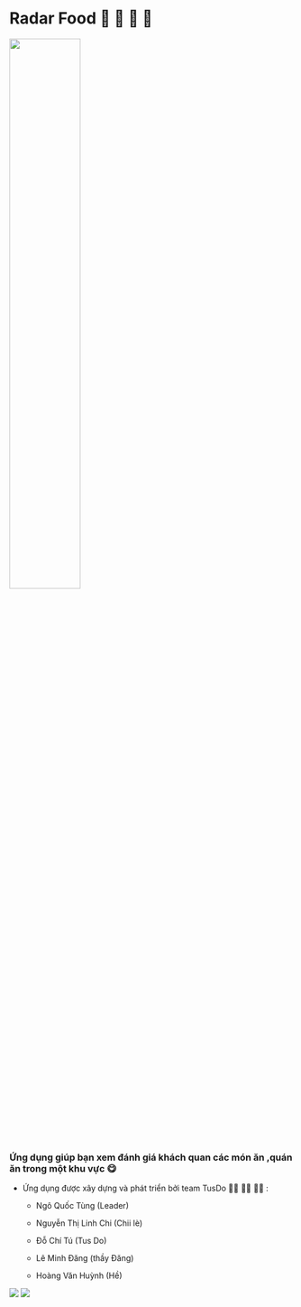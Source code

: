 # Radar Food 🍲 🥡 🍛 🥘

<img src="https://i.imgur.com/SXZGFud.jpg" style="width:50%; height: 50%;">

### Ứng dụng giúp bạn xem đánh giá khách quan các món ăn ,quán ăn trong một khu vực 😋

- Ứng dụng được xây dựng và phát triển bởi team TusDo 👩‍💻 🧑‍💻 👨‍💻 :

  - Ngô Quốc Tùng (Leader)

  - Nguyễn Thị Linh Chi (Chii lè)

  - Đỗ Chí Tú (Tus Do)

  - Lê Minh Đăng (thầy Đăng)

  - Hoàng Văn Huỳnh (Hề)

<img src="https://i.imgur.com/2HfN9sO.jpg"> <img src="https://i.imgur.com/QRMQ5RW.jpgg">
